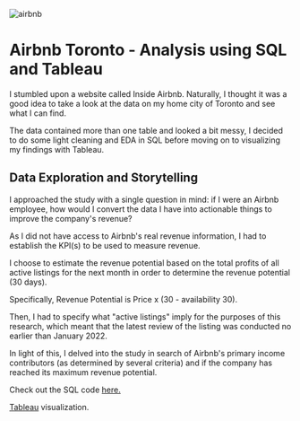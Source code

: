 ![airbnb](https://github.com/user-attachments/assets/fec70754-be01-4b2f-88b2-d34f07ff8287)

# Airbnb Toronto - Analysis using SQL and Tableau 

I stumbled upon a website called Inside Airbnb. Naturally, I thought it was a good idea to take a look at the data on my home city of Toronto and see what I can find.

The data contained more than one table and looked a bit messy, I decided to do some light cleaning and EDA in SQL before moving on to visualizing my findings with Tableau.

## Data Exploration and Storytelling

I approached the study with a single question in mind: if I were an Airbnb employee, how would I convert the data I have into actionable things to improve the company's revenue?

As I did not have access to Airbnb's real revenue information, I had to establish the KPI(s) to be used to measure revenue.

I choose to estimate the revenue potential based on the total profits of all active listings for the next month in order to determine the revenue potential (30 days).

Specifically, Revenue Potential is Price x (30 - availability 30).

Then, I had to specify what "active listings" imply for the purposes of this research, which meant that the latest review of the listing was conducted no earlier than January 2022.

In light of this, I delved into the study in search of Airbnb's primary income contributors (as determined by several criteria) and if the company has reached its maximum revenue potential.

Check out the SQL code [here.](https://github.com/tallytron/Airbnb-Toronto/blob/01e1eaca09dd0990bad2132263107bee3a9baace/Airbnb.sql)

[Tableau](https://public.tableau.com/app/profile/talal.azhar/viz/Airbnb_16643976358400/Dashboard1) visualization.
